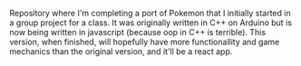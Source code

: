 Repository where I'm completing a port of Pokemon that I initially started in a group project for a class. It was originally written in C++ on Arduino but is now being written in javascript (because oop in C++ is terrible). This version, when finished, will hopefully have more functionallity and game mechanics than the original version, and it'll be a react app. 
